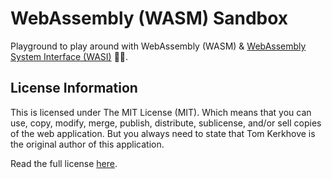 # WebAssembly (WASM) Sandbox

Playground to play around with WebAssembly (WASM) & [WebAssembly System Interface (WASI)](https://github.com/WebAssembly/Wasi) 🤹‍♂️.

## License Information

This is licensed under The MIT License (MIT). Which means that you can use, copy, modify, merge, publish, distribute, sublicense, and/or sell copies of the web application. But you always need to state that Tom Kerkhove is the original author of this application.

Read the full license [here](LICENSE).
